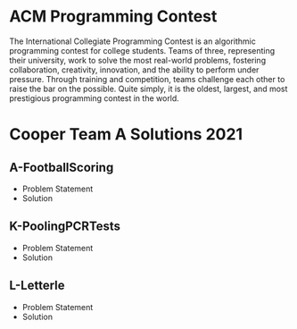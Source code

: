 # ACM Programming Contest
The International Collegiate Programming Contest is an algorithmic programming contest for college students. Teams of three, representing their university, work to solve the most real-world problems, fostering collaboration, creativity, innovation, and the ability to perform under pressure. Through training and competition, teams challenge each other to raise the bar on the possible. Quite simply, it is the oldest, largest, and most prestigious programming contest in the world.

# Cooper Team A Solutions 2021
## A-FootballScoring
- Problem Statement
- Solution
## K-PoolingPCRTests
- Problem Statement
- Solution
## L-Letterle
- Problem Statement
- Solution
